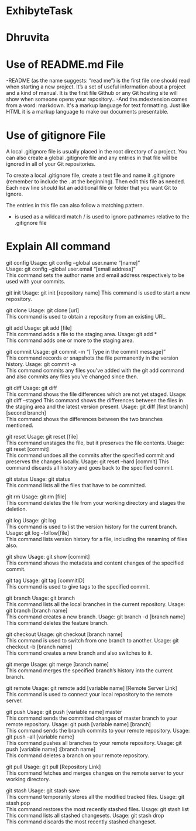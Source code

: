 # ExhibyteTask 
# Dhruvita
# Use of README.md File
-README (as the name suggests: “read me”) is the first file one should read when starting a new project. It’s a set of useful information about a project and a kind of manual. It is the first file Github or any Git hosting site will show when someone opens your repository..
-And the.mdextension comes from a word: markdown. It's a markup language for text formatting. Just like HTML it is a markup language to make our documents presentable.

# Use of gitignore File
A local .gitignore file is usually placed in the root directory of a project. You can also create a global .gitignore file and any entries in that file will be ignored in all of your Git repositories.

To create a local .gitignore file, create a text file and name it .gitignore (remember to include the . at the beginning). Then edit this file as needed. Each new line should list an additional file or folder that you want Git to ignore.

The entries in this file can also follow a matching pattern.

* is used as a wildcard match
/ is used to ignore pathnames relative to the .gitignore file

# Explain All command
git config
Usage: git config –global user.name “[name]”  
Usage: git config –global user.email “[email address]”  
This command sets the author name and email address respectively to be used with your commits.

git init
Usage: git init [repository name]
This command is used to start a new repository.

git clone
Usage: git clone [url]  
This command is used to obtain a repository from an existing URL.

git add
Usage: git add [file]  
This command adds a file to the staging area.
Usage: git add *  
This command adds one or more to the staging area.

git commit
Usage: git commit -m “[ Type in the commit message]”  
This command records or snapshots the file permanently in the version history.
Usage: git commit -a  
This command commits any files you’ve added with the git add command and also commits any files you’ve changed since then.

git diff
Usage: git diff  
This command shows the file differences which are not yet staged.
Usage: git diff –staged 
This command shows the differences between the files in the staging area and the latest version present.
Usage: git diff [first branch] [second branch]  
This command shows the differences between the two branches mentioned.

git reset
Usage: git reset [file]  
This command unstages the file, but it preserves the file contents.
Usage: git reset [commit]  
This command undoes all the commits after the specified commit and preserves the changes locally.
Usage: git reset –hard [commit]  This command discards all history and goes back to the specified commit.

git status
Usage: git status  
This command lists all the files that have to be committed.

git rm
Usage: git rm [file]  
This command deletes the file from your working directory and stages the deletion.

git log
Usage: git log  
This command is used to list the version history for the current branch.
Usage: git log –follow[file]  
This command lists version history for a file, including the renaming of files also.

git show
Usage: git show [commit]  
This command shows the metadata and content changes of the specified commit.

git tag
Usage: git tag [commitID]  
This command is used to give tags to the specified commit.

git branch
Usage: git branch  
This command lists all the local branches in the current repository.
Usage: git branch [branch name]  
This command creates a new branch.
Usage: git branch -d [branch name]  
This command deletes the feature branch.

git checkout
Usage: git checkout [branch name]  
This command is used to switch from one branch to another.
Usage: git checkout -b [branch name]  
This command creates a new branch and also switches to it.

git merge
Usage: git merge [branch name]  
This command merges the specified branch’s history into the current branch.

git remote
Usage: git remote add [variable name] [Remote Server Link]  
This command is used to connect your local repository to the remote server.

git push
Usage: git push [variable name] master  
This command sends the committed changes of master branch to your remote repository.
Usage: git push [variable name] [branch]  
This command sends the branch commits to your remote repository.
Usage: git push –all [variable name]  
This command pushes all branches to your remote repository.
Usage: git push [variable name] :[branch name]  
This command deletes a branch on your remote repository.

git pull
Usage: git pull [Repository Link]  
This command fetches and merges changes on the remote server to your working directory.

git stash
Usage: git stash save  
This command temporarily stores all the modified tracked files.
Usage: git stash pop  
This command restores the most recently stashed files.
Usage: git stash list  
This command lists all stashed changesets.
Usage: git stash drop  
This command discards the most recently stashed changeset.